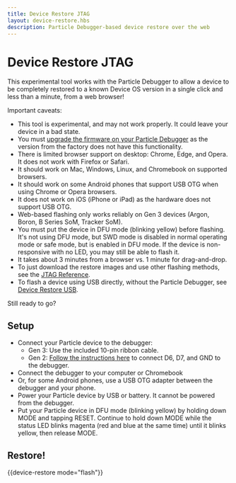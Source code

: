 ```yaml
---
title: Device Restore JTAG
layout: device-restore.hbs
description: Particle Debugger-based device restore over the web
---
```


# Device Restore JTAG

This experimental tool works with the Particle Debugger to allow a device to be completely restored to a known Device OS version in a single click and less than a minute, from a web browser!

Important caveats:

- This tool is experimental, and may not work properly. It could leave your device in a bad state.
- You must [upgrade the firmware on your Particle Debugger](/datasheets/accessories/debugger/#upgrading-the-debugger) as the version from the factory does not have this functionality.
- There is limited browser support on desktop: Chrome, Edge, and Opera. It does not work with Firefox or Safari. 
- It should work on Mac, Windows, Linux, and Chromebook on supported browsers.
- It should work on some Android phones that support USB OTG when using Chrome or Opera browsers.
- It does not work on iOS (iPhone or iPad) as the hardware does not support USB OTG.
- Web-based flashing only works reliably on Gen 3 devices (Argon, Boron, B Series SoM, Tracker SoM).
- You must put the device in DFU mode (blinking yellow) before flashing. It's not using DFU mode, but SWD mode is disabled in normal operating mode or safe mode, but is enabled in DFU mode. If the device is non-responsive with no LED, you may still be able to flash it.
- It takes about 3 minutes from a browser vs. 1 minute for drag-and-drop.
- To just download the restore images and use other flashing methods, see the [JTAG Reference](/reference/developer-tools/jtag/).
- To flash a device using USB directly, without the Particle Debugger, see [Device Restore USB](/device-restore-usb/).

Still ready to go?

## Setup

- Connect your Particle device to the debugger:
  - Gen 3: Use the included 10-pin ribbon cable.
  - Gen 2: [Follow the instructions here](/datasheets/accessories/debugger/#debugging-gen-2-platforms) to connect D6, D7, and GND to the debugger.
- Connect the debugger to your computer or Chromebook
- Or, for some Android phones, use a USB OTG adapter between the debugger and your phone.
- Power your Particle device by USB or battery. It cannot be powered from the debugger.
- Put your Particle device in DFU mode (blinking yellow) by holding down MODE and tapping RESET. Continue to hold down MODE while the status LED blinks magenta (red and blue at the same time) until it blinks yellow, then release MODE.

## Restore!

{{device-restore mode="flash"}}

